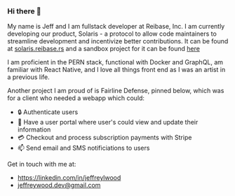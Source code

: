 ### Hi there 👋

My name is Jeff and I am fullstack developer at Reibase, Inc. I am currently developing our product, Solaris - a protocol to allow code maintainers to streamline development and incentivize better contributions. It can be found at [solaris.reibase.rs](https://solaris.reibase.rs) and a sandbox project for it can be found [here]("https://github.com/reibase/solaris-sandbox")


I am proficient in the PERN stack, functional with Docker and GraphQL, am familiar with React Native, and I love all things front end as I was an artist in a previous life.

Another project I am proud of is Fairline Defense, pinned below, which was for a client who needed a webapp which could: 
- 🔒 Authenticate users
- 👤 Have a user portal where user's could view and update their information 
- 💳 Checkout and process subscription payments with Stripe
- 📫 Send email and SMS notificiations to users

Get in touch with me at:
- https://linkedin.com/in/jeffreylwood
- jeffreywood.dev@gmail.com
